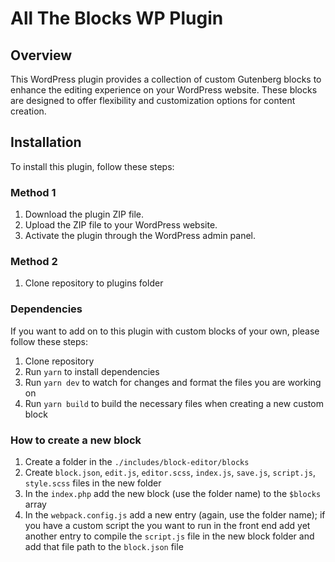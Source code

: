 # All The Blocks WP Plugin

## Overview
This WordPress plugin provides a collection of custom Gutenberg blocks to enhance the editing experience on your WordPress website. These blocks are designed to offer flexibility and customization options for content creation.

## Installation
To install this plugin, follow these steps:

### Method 1
1. Download the plugin ZIP file.
2. Upload the ZIP file to your WordPress website.
3. Activate the plugin through the WordPress admin panel.

### Method 2
1. Clone repository to plugins folder

### Dependencies
If you want to add on to this plugin with custom blocks of your own, please follow these steps:
1. Clone repository
2. Run ```yarn``` to install dependencies
3. Run ```yarn dev``` to watch for changes and format the files you are working on
4. Run ```yarn build``` to build the necessary files when creating a new custom block

### How to create a new block
1. Create a folder in the ```./includes/block-editor/blocks```
2. Create ```block.json```, ```edit.js```, ```editor.scss```, ```index.js```, ```save.js```, ```script.js```, ```style.scss``` files in the new folder
3. In the ```index.php``` add the new block (use the folder name) to the ```$blocks``` array
4. In the ```webpack.config.js``` add a new entry (again, use the folder name); if you have a custom script the you want to run in the front end add yet another entry to compile the ```script.js``` file in the new block folder and add that file path to the ```block.json``` file
